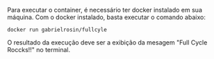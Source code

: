 Para executar o container, é necessário ter docker instalado em sua máquina. Com o docker instalado, basta executar o comando abaixo:

```
docker run gabrielrosin/fullcyle
```

O resultado da execução deve ser a exibição da mesagem "Full Cycle Roccks!!" no terminal.